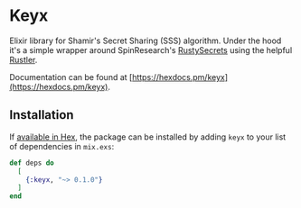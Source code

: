 # Keyx

Elixir library for Shamir's Secret Sharing (SSS) algorithm. Under the hood it's a simple wrapper around SpinResearch's [RustySecrets](https://github.com/SpinResearch/RustySecrets) using the helpful [Rustler](https://github.com/hansihe/rustler).

Documentation can be found at [https://hexdocs.pm/keyx](https://hexdocs.pm/keyx).

## Installation

If [available in Hex](https://hex.pm/docs/publish), the package can be installed
by adding `keyx` to your list of dependencies in `mix.exs`:

```elixir
def deps do
  [
    {:keyx, "~> 0.1.0"}
  ]
end
```
